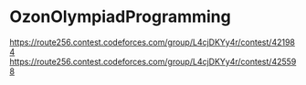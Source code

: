 # OzonOlympiadProgramming
https://route256.contest.codeforces.com/group/L4cjDKYy4r/contest/421984
https://route256.contest.codeforces.com/group/L4cjDKYy4r/contest/425598
